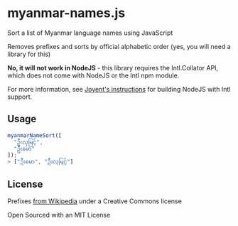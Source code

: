 # myanmar-names.js

Sort a list of Myanmar language names using JavaScript

Removes prefixes and sorts by official alphabetic order (yes, you will need a
  library for this)

**No, it will not work in NodeJS** - this library requires the Intl.Collator API, which
does not come with NodeJS or the Intl npm module.

For more information, see [Joyent's instructions](https://github.com/joyent/node/wiki/Intl) for
building NodeJS with Intl support.

## Usage

```javascript
myanmarNameSort([
  "ဦးလှမြင့်",
  "ဦးမော"
]);
> ["ဦးမော", "ဦးလှမြင့်"]
```

## License

Prefixes [from Wikipedia](https://en.wikipedia.org/wiki/Burmese_names) under a Creative Commons license

Open Sourced with an MIT License
